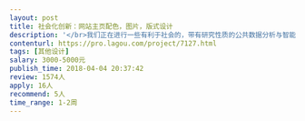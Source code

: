 ```yaml
---                
layout: post       
title: 社会化创新：网站主页配色，图片，版式设计           
description: '</br>我们正在进行一些有利于社会的，带有研究性质的公共数据分析与智能应用设计工作。</br> 我们认为这些工作能够产生积极正面的影响。在接下来较长的时间里，我们会围绕这项工作，不断进行各方面探索。</br>我们希望能够通过互联网，借助更多有才能的参与者的力量，探索新的合作方式，把这些工作分解成不同的任务，持续地推进下去，提高演化的效率。</br>欢迎有水平的个人开发者和思维创意者加入。</br>详情请见文档：https://github.com/social-innovation/tasks/issues/30</br></br>1. 目标</br></br>我们正在进行对特定人群提供智能服务的相关产品开发。接下来希望以社区形式吸引更多的朋友参与。</br>我们需要建立产品与社区的网站主页。</br></br>1.1. 设计参考</br></br>目前针对主页内容，已经整理了设计思路与文案：</br>github.com/social-innovation/tasks/issues/28</br></br>可以参考该文案，考虑配色，图片，版式设计。</br></br>1.2. 沟通与提交物</br></br>报名并提供以前的作品，我们会联系你，对我们的产品工作做简要介绍；</br>阅读上述文案后，给出设计思路文档，包括色调，版式，图片包含要素</br>确认设计思路后，完成设计稿，以及其中包括的图片素材</br></br></br>阅读设计文案，沟通视觉设计思路</br>完成设计稿和图片素材</br>调整维护</br></br>2. 人员要求</br></br>证明自己有能力胜任此项工作，有相关设计经验（可提供以前的作品）</br>熟悉 PS / CDR / AI 等工具</br></br></br>3. 协作工具</br></br>zoom: https://zoom.us/</br>石墨文档: https://shimo.im/</br>github: https://github.com/</br>微信</br>'     
contenturl: https://pro.lagou.com/project/7127.html      
tags: [其他设计]            
salary: 3000-5000元          
publish_time: 2018-04-04 20:37:42         
review: 1574人                   
apply: 16人                   
recommend: 5人                   
time_range: 1-2周              
---                 
```

